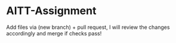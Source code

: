 # AITT-Assignment

Add files via (new branch) + pull request, I will review the changes accordingly and merge if checks pass!
